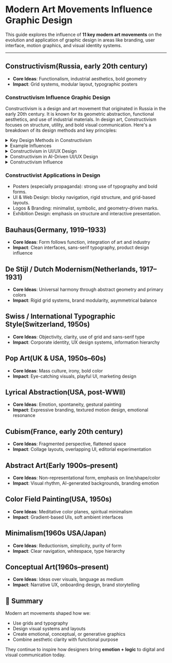 # Modern Art Movements Influence Graphic Design

This guide explores the influence of **11 key modern art movements** on the evolution and application of graphic design in areas like branding, user interface, motion graphics, and visual identity systems.

---

## Constructivism(Russia, early 20th century)
- **Core Ideas**: Functionalism, industrial aesthetics, bold geometry
- **Impact**: Grid systems, modular layout, typographic posters

### Constructivism Influence Graphic Design 
Constructivism is a design and art movement that originated in Russia in the early 20th century. It is known for its geometric abstraction, functional aesthetics, and use of industrial materials. In design art, Constructivism focuses on structure, utility, and bold visual communication. Here's a breakdown of its design methods and key principles:

<details>
  <summary>Key Design Methods in Constructivism</summary>

#### Geometric Composition
- Uses straight lines, circles, rectangles, and dynamic diagonal elements.
- Avoids decorative flourishes—focuses on order and clarity.

#### Asymmetry and Visual Tension
- Rejects classical balance; instead, it uses asymmetrical layouts to create dynamic energy.
- Diagonals, overlays, and non-centered elements are common.

#### Limited Color Palette
- Often uses primary colors (red, blue, yellow) with black, white, and gray.
- Colors are used for structural or symbolic emphasis, not decoration.

#### Typography as Structure
- Type is treated as a visual element, not just text.
- Uses bold sans-serif fonts, vertical/horizontal text, and diagonal text placement.
- Words become part of the visual grid, often interacting with shapes.

#### Photomontage and Mixed Media
- Combines photographs, cutouts, and graphic elements.
- Emphasizes social messages, industrial progress, and propaganda-like clarity.

#### Function Over Form
- Design must serve a social or practical purpose—not just aesthetics.
- Posters, books, exhibitions, and architecture were intended to educate or mobilize.

#### Grid and Modularity
- Underlying grid systems organize content.
- Repeated modular elements reflect mechanical, mass-production ideals.
</details>

<details>
  <summary>Example Influences</summary>

- ### El Lissitzky: 
Pioneer in merging art with graphic design through “Proun” compositions.

![Constructivism](./imags/Constructivism-2.jpg "Constructivism")![Constructivism](./imags/Constructivism-1.jpg "Constructivism")

![Constructivism](./imags/Constructivism-3.jpg "Constructivism")![Constructivism](./imags/Constructivism-4.jpg "Constructivism")
- ### Alexander Rodchenko: 
Known for typographic experiments and photomontage.

![Constructivism](./imags/AlexanderRodchenko-1.jpg "Constructivism")![Constructivism](./imags/AlexanderRodchenko-2.jpg "Constructivism")![Constructivism](./imags/AlexanderRodchenko-3.jpg "Constructivism")

![Constructivism](./imags/AlexanderRodchenko-4.jpg "Constructivism")![Constructivism](./imags/AlexanderRodchenko-5.jpg "Constructivism")

- ### László Moholy-Nagy (Bauhaus): 
Influenced by Constructivist ideas, brought them into modern design.

![Constructivism](./imags/moholy-nagy-laszlo-1.jpg "Constructivism")![Constructivism](./imags/moholy-nagy-laszlo-2.jpg "Constructivism")![Constructivism](./imags/moholy-nagy-laszlo-3.jpg "Constructivism")

![Constructivism](./imags/moholy-nagy-laszlo-4.jpg "Constructivism")![Constructivism](./imags/moholy-nagy-laszlo-5.jpg "Constructivism")
</details>

<details>
  <summary>Constructivism in UI/UX Design</summary>

  - #### Clarity and Functionality First
    - Constructivism prioritizes utility over decoration—this aligns well with usability heuristics in UI/UX (e.g., simplicity, visibility of system status, user control).
    - Its clear visual hierarchy helps users scan and act quickly.

  - #### Grid Systems and Layout
    The rigid, modular structure of Constructivist design maps beautifully to responsive grid systems in modern web/app design.
    Enables predictable yet flexible layouts.

  - #### Bold Typography
    - Typography as a graphic and functional tool resonates with call-to-action (CTA) design and accessibility.
    - Diagonal or asymmetrical placement can guide attention creatively without sacrificing legibility.

  - #### Visual Impact
    Constructivism’s bold contrast and geometric shapes can make interfaces feel modern and sharp, especially in minimal or brutalist digital aesthetics.
</details>

<details>
  <summary>Constructivism in AI-Driven UI/UX Design</summary>
  
  - #### Data-Driven Composition
    Constructivism thrives on intentional visual logic—this pairs well with AI-personalized layouts, where content rearranges based on user behavior but remains grounded in geometric order.
  - #### Explainability & Trust
    - In AI interfaces (e.g. chatbots, recommendation systems), users must trust and understand the output.
    - A Constructivist design can frame AI responses clearly with structured layouts, clean typography, and non-ambiguous iconography.
  - #### Ethical Minimalism
    Constructivist minimalism can combat UI “dark patterns” often found in AI interfaces by encouraging honest, functional interactions.
  - #### Visual Language for Machine Logic
    - The visual style of Constructivism mirrors algorithmic patterns—grids, modular repetition, bold segmentations—which can visually represent how an AI “thinks.”
    - Helpful in AI dashboards, explainable AI (XAI) tools, or data visualization interfaces.

  #### Potential Challenges

Too much Constructivist rigidity might limit playful, soft, or emotion-driven UI, which some modern AI products aim for (e.g., wellness, journaling apps). Must adapt for accessibility—bold contrast is great, but diagonal text and extreme asymmetry may challenge screen readers or users with dyslexia.
</details>

<details>
  <summary>Constructivism Influence</summary>

  Constructivism is a foundational design movement that influenced many other modern design styles — both directly and indirectly.

  <details>
  <summary>Core Styles That Belong to or Evolved from Constructivism</summary>

  #### 1. Bauhaus (Germany, 1919–1933)
  - Directly influenced by Constructivism
  - Combined industrial design, architecture, and graphic arts 
  - Geometric, minimal, functional
  - “Form follows function” became a key modernist principle
  - Shared roots: Grid, abstraction, purpose-driven aesthetics

  #### 2. De Stijl (Netherlands, 1917–1931)
  - Founded by Theo van Doesburg & Piet Mondrian
  - Pure abstraction, primary colors, vertical/horizontal geometry
  - Influenced modern architecture and design systems
  - Shared roots: Rational form, visual reduction, utopian ideals

  #### 3. Swiss Design (International Typographic Style) (Switzerland, 1950s–1970s)
  - Evolved the Constructivist grid into corporate visual identity systems
  - Used type, photography, and layout with clarity and neutrality
  - Major influence on modern UI/UX
  - Shared roots: Grids, sans-serif typography, order, function

  #### 4. Brutalist Graphic Design (Modern revival, 2010s–now)
  - Inspired by the architectural Brutalism rooted in post-WWII minimalism
  - Harsh, blocky forms; minimal styling; raw functionality
  - Seen in websites like Cargo or experimental portfolios
  - Shared roots: Anti-decorative, structure over surface, ideological clarity

  #### 5. Neo-Constructivism (Contemporary reinterpretations)
  - Seen in poster design, motion graphics, political visual art
  - Abstract geometry, bold color blocking, and activist energy return in new media
  - Shared roots: Visual propaganda aesthetics, striking diagonals, type-as-structure

  #### 6. Modernist Corporate Identity Design (1950s–1980s)
  - Think: IBM, Lufthansa, NASA (Massimo Vignelli, Paul Rand, etc.)
  - Grids + minimal forms + universal logic
  - Heavy Constructivist influence in building visual systems
  </details>
  
  <details>
  <summary>Constructivism (Russia/Soviet Union, 1920s–30s)</summary>
  
- #### Philosophy:
  - Functionalism + political activism
  - Art must serve the needs of society — art for the people
  - Deeply tied to revolutionary ideals (communism, socialism)
  - Form follows function — no luxury, no decoration
- #### Visual Style:
  - Geometric abstraction: circles, lines, triangles
  - Diagonal layouts, dynamic compositions
  - Photomontage (cut-and-paste photography + bold text)
  - Strong red and black color schemes
  - Tall, narrow sans-serif or blocky fonts
-  #### Purpose:
  - Political propaganda
  - Posters for workers, industry, revolution
  - Bring design into architecture, theater, film, everyday life
  </details>

<details>
  <summary>Dutch Design (Netherlands, late 20th century → today)</summary>
  
  Dutch Design is globally respected for its clarity, bold experimentation, and concept-driven approach. 
  Dutch Design refers to a design philosophy and movement that originated in the Netherlands—especially after the 1990s. It spans across graphic design, product design, architecture, and even digital media.

  - Minimal but Conceptual - Strong focus on idea and concept behind the design—less decoration, more message.
  - Experimental & Playful - Willing to bend rules—odd typography, asymmetry, unexpected layouts.
  - Systematic - Deep roots in grid-based design and modularity, often influenced by De Stijl (e.g., Mondrian).
  - Critical / Social - Dutch designers often question social issues through design—design as commentary.
  - Flat, Clear, Bold Typography - Often uses Helvetica, Univers, or strong sans-serif typefaces in clever ways.
- #### Philosophy:
  - Concept-driven: The idea or message is more important than decoration.
  - Strong emphasis on clarity, logic, and innovation.
  - Often playful, ironic, or experimental — even minimalistic.
- #### Visual Style:
  - Clean, modular grids, Flat colors, geometric shapes
  - Clean lines with unexpected layering or asymmetry
  - Use of negative space and precise layout
  - Abstract, structured, and always idea-driven
  - Bold color fields (red, blue, yellow + black/white) — influenced by De Stijl
  - Bold, flat typography (often sans-serif)
  - Typography as form (letters become part of layout rhythm)
  - Focus on visual communication in modern society (posters, books, branding, UI)
- #### Purpose:
  - Express abstract concepts clearly
  - Innovate in design systems
  - Often connected to social commentary, art, or government identity
- #### Example Influences
  - Wim Crouwel - "Gridnik" – strong grid systems, digital-feeling layouts before the digital era
  - Irma Boom - Experimental book design, uses blank space and visual storytelling
  - Studio Dumbar - Vibrant visual identities for government and tech (often motion-based)
  - Droog Design - In product design—reimagining everyday objects with wit and irony

- #### How Dutch Design Emerged from Constructivism
  - Constructivism’s use of geometry and type -	Adopted by De Stijl (e.g., Mondrian, Theo van Doesburg) — clean lines, primary colors, grid
  - Constructivist message-driven design - Dutch designers became known for conceptual, idea-first design
  - Constructivist layout & tension	- Dutch design often plays with asymmetry, rhythm, and clever abstraction (think Studio Dumbar, Experimental Jetset)
</details>

<details>
  <summary> Swiss Design</summary>

  Swiss Design, also known as the International Typographic Style, is one of the most influential movements in modern visual communication — and it can deeply inform your minimal, geometric, and clever design voice.

  Swiss Design emerged in Switzerland in the 1950s. It emphasized clarity, readability, and grid-based structure, and it became the foundation for modern graphic design, UI, and branding systems worldwide.
  
  ####  Core Principles of Swiss Design
  - Grid Systems - Everything aligns to a modular grid — creating balance and harmony
  - Sans-serif Typography - Neutral, clean fonts (Helvetica, Univers) used with strict hierarchy
  - Asymmetrical Layouts - Balance achieved through space and rhythm, not symmetry
  - Photography Over Illustration -	Realism and objectivity were emphasized (less ornament, more fact)
  - Minimal Use of Color - Often black, white, red (Swiss flag influence), or muted palettes
  - Function Over Style -	Design is about communication, not decoration

  #### Famous Swiss Designers
  - Josef Müller-Brockmann - Posters, grid theory, and book: Grid Systems in Graphic Design
  - Armin Hofmann -	The “Swiss School” in Basel, influential design educator
  - Max Bill - Architect, artist, and designer who integrated Bauhaus into Swiss modernism

  #### How Swiss Design Emerged from Constructivism
  - Constructivist use of grid and alignment - Swiss design formalized this into precise modular grid systems
  - Constructivist type hierarchy	Swiss designers developed type as structure (e.g., Müller-Brockmann’s posters)
  - Constructivist objectivity	Swiss design removed emotion, emphasizing clarity and neutrality
  ![Constructivism](./imags/c-d-s.png "Constructivism")
</details>

<details>
  <summary>Modernist Corporate Identity Design (1950s–1980s)</summary>

  Modernist Corporate Identity Design from the 1950s–1980s was a golden era in branding — where Constructivist and Swiss design principles became global business standards. These identity systems shaped how modern companies look and communicate even today.

  A visual and strategic approach to brand design based on:
  - Clarity
  - Simplicity
  - Modular grid systems
  - Consistent visual rules
  - Universal, timeless design
  - This era saw design become a business tool, not just decoration.

  #### Design Philosophy
  - "Form follows function" - Design should serve communication, not express personal style
  - Systematic thinking - Identity = rules, not just a logo
  - Neutral type + grid - Often Helvetica, Univers; layout based on math
  - Visual consistency - Logos, signage, print, uniforms, vehicles — everything connected
  - Timelessness over trend - Design should survive decades of use 

  #### Famous Manuals and Legacy
  - NASA Graphics Manual: Danne & Blackburn	Showed how every element was ruled by logic
  - Lufthansa Design Manual: Otl Aicher	A bible of typography, spacing, signage, and tone
  - NYC Subway Manual: Unimark International	Grid + type (Helvetica) turned into a global system
  - MIT Press Identity	Muriel: Cooper	Abstract logo system with perfect alignment to grid

  #### Tools and Components
  - Logo: Geometric, usually black & white or primary colors
  - Typography: Helvetica / Univers / Akzidenz-Grotesk
  - Grid System: Baseline for everything: layouts, documents, signage
  - Color: Rational palettes with 1–2 dominant accents
  - Icons: Created from the same geometric foundation
  - Manual/Guidelines:	Printed rulebook (identity bible) with specifications for every use case
      
</details>


</details>

### Constructivist Applications in Design
- Posters (especially propaganda): strong use of typography and bold forms.
- UI & Web Design: blocky navigation, rigid structure, and grid-based layouts.
- Logos & Branding: minimalist, symbolic, and geometry-driven marks.
- Exhibition Design: emphasis on structure and interactive presentation.

## Bauhaus(Germany, 1919–1933)
- **Core Ideas**: Form follows function, integration of art and industry
- **Impact**: Clean interfaces, sans-serif typography, product design influence

## De Stijl / Dutch Modernism(Netherlands, 1917–1931)
- **Core Ideas**: Universal harmony through abstract geometry and primary colors
- **Impact**: Rigid grid systems, brand modularity, asymmetrical balance

## Swiss / International Typographic Style(Switzerland, 1950s) 
- **Core Ideas**: Objectivity, clarity, use of grid and sans-serif type
- **Impact**: Corporate identity, UX design systems, information hierarchy

## Pop Art(UK & USA, 1950s–60s)
- **Core Ideas**: Mass culture, irony, bold color
- **Impact**: Eye-catching visuals, playful UI, marketing design

## Lyrical Abstraction(USA, post-WWII)
- **Core Ideas**: Emotion, spontaneity, gestural painting
- **Impact**: Expressive branding, textured motion design, emotional resonance

## Cubism(France, early 20th century)
- **Core Ideas**: Fragmented perspective, flattened space
- **Impact**: Collage layouts, overlapping UI, editorial experimentation

## Abstract Art(Early 1900s–present)
- **Core Ideas**: Non-representational form, emphasis on line/shape/color
- **Impact**: Visual rhythm, AI-generated backgrounds, branding emotion

## Color Field Painting(USA, 1950s)
- **Core Ideas**: Meditative color planes, spiritual minimalism
- **Impact**: Gradient-based UIs, soft ambient interfaces

## Minimalism(1960s USA/Japan)
- **Core Ideas**: Reductionism, simplicity, purity of form
- **Impact**: Clear navigation, whitespace, type hierarchy

## Conceptual Art(1960s–present)
- **Core Ideas**: Ideas over visuals, language as medium
- **Impact**: Narrative UX, onboarding design, brand storytelling

## 🧩 Summary
Modern art movements shaped how we:
- Use grids and typography
- Design visual systems and layouts
- Create emotional, conceptual, or generative graphics
- Combine aesthetic clarity with functional purpose

They continue to inspire how designers bring **emotion + logic** to digital and visual communication today.

